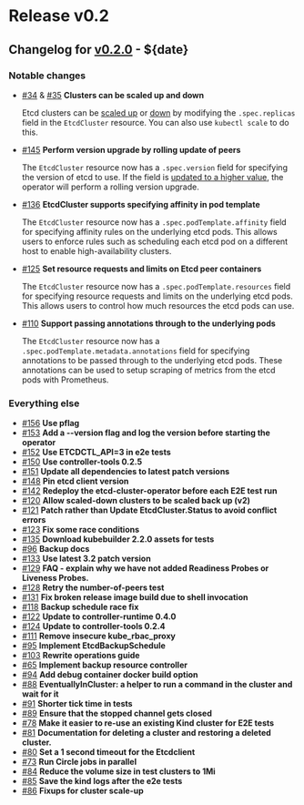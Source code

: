 # Release v0.2

## Changelog for [v0.2.0](https://github.com/improbable-eng/etcd-cluster-operator/releases/${patch-version}) - ${date}

### Notable changes

* [#34](https://github.com/improbable-eng/etcd-cluster-operator/issue/34) & [#35](https://github.com/improbable-eng/etcd-cluster-operator/issue/35) **Clusters can be scaled up and down**

  Etcd clusters can be [scaled up](https://github.com/improbable-eng/etcd-cluster-operator/blob/master/docs/operations.md#scale-up-a-cluster) or [down](https://github.com/improbable-eng/etcd-cluster-operator/blob/master/docs/operations.md#scale-down-a-cluster) by modifying the `.spec.replicas` field in the `EtcdCluster` resource.
  You can also use `kubectl scale` to do this. 

* [#145](https://github.com/improbable-eng/etcd-cluster-operator/pull/145) **Perform version upgrade by rolling update of peers**

  The `EtcdCluster` resource now has a `.spec.version` field for specifying the version of etcd to use.
  If the field is [updated to a higher value](https://github.com/improbable-eng/etcd-cluster-operator/blob/master/docs/operations.md#upgrade-a-cluster), the operator will perform a rolling version upgrade.

* [#136](https://github.com/improbable-eng/etcd-cluster-operator/pull/136) **EtcdCluster supports specifying affinity in pod template**

  The `EtcdCluster` resource now has a `.spec.podTemplate.affinity` field for specifying affinity rules on the underlying etcd pods.
  This allows users to enforce rules such as scheduling each etcd pod on a different host to enable high-availability clusters.

* [#125](https://github.com/improbable-eng/etcd-cluster-operator/pull/125) **Set resource requests and limits on Etcd peer containers**

  The `EtcdCluster` resource now has a `.spec.podTemplate.resources` field for specifying resource requests and limits on the underlying etcd pods.
  This allows users to control how much resources the etcd pods can use.

* [#110](https://github.com/improbable-eng/etcd-cluster-operator/pull/110) **Support passing annotations through to the underlying pods**

  The `EtcdCluster` resource now has a `.spec.podTemplate.metadata.annotations` field for specifying annotations to be passed through to the underlying etcd pods.
  These annotations can be used to setup scraping of metrics from the etcd pods with Prometheus.


### Everything else

* [#156](https://github.com/improbable-eng/etcd-cluster-operator/pull/156) **Use pflag**
* [#153](https://github.com/improbable-eng/etcd-cluster-operator/pull/153) **Add a --version flag and log the version before starting the operator**
* [#152](https://github.com/improbable-eng/etcd-cluster-operator/pull/152) **Use ETCDCTL_API=3 in e2e tests**
* [#150](https://github.com/improbable-eng/etcd-cluster-operator/pull/150) **Use controller-tools 0.2.5**
* [#151](https://github.com/improbable-eng/etcd-cluster-operator/pull/151) **Update all dependencies to latest patch versions**
* [#148](https://github.com/improbable-eng/etcd-cluster-operator/pull/148) **Pin etcd client version**
* [#142](https://github.com/improbable-eng/etcd-cluster-operator/pull/142) **Redeploy the etcd-cluster-operator before each E2E test run**
* [#120](https://github.com/improbable-eng/etcd-cluster-operator/pull/120) **Allow scaled-down clusters to be scaled back up (v2)**
* [#121](https://github.com/improbable-eng/etcd-cluster-operator/pull/121) **Patch rather than Update EtcdCluster.Status to avoid conflict errors**
* [#123](https://github.com/improbable-eng/etcd-cluster-operator/pull/123) **Fix some race conditions**
* [#135](https://github.com/improbable-eng/etcd-cluster-operator/pull/135) **Download kubebuilder 2.2.0 assets for tests**
* [#96](https://github.com/improbable-eng/etcd-cluster-operator/pull/96) **Backup docs**
* [#133](https://github.com/improbable-eng/etcd-cluster-operator/pull/133) **Use latest 3.2 patch version**
* [#129](https://github.com/improbable-eng/etcd-cluster-operator/pull/129) **FAQ - explain why we have not added Readiness Probes or Liveness Probes.**
* [#128](https://github.com/improbable-eng/etcd-cluster-operator/pull/128) **Retry the number-of-peers test**
* [#131](https://github.com/improbable-eng/etcd-cluster-operator/pull/131) **Fix broken release image build due to shell invocation**
* [#118](https://github.com/improbable-eng/etcd-cluster-operator/pull/118) **Backup schedule race fix**
* [#122](https://github.com/improbable-eng/etcd-cluster-operator/pull/122) **Update to controller-runtime 0.4.0**
* [#124](https://github.com/improbable-eng/etcd-cluster-operator/pull/124) **Update to controller-tools 0.2.4**
* [#111](https://github.com/improbable-eng/etcd-cluster-operator/pull/111) **Remove insecure kube_rbac_proxy**
* [#95](https://github.com/improbable-eng/etcd-cluster-operator/pull/95) **Implement EtcdBackupSchedule**
* [#103](https://github.com/improbable-eng/etcd-cluster-operator/pull/103) **Rewrite operations guide**
* [#65](https://github.com/improbable-eng/etcd-cluster-operator/pull/65) **Implement backup resource controller** 
* [#94](https://github.com/improbable-eng/etcd-cluster-operator/pull/94) **Add debug container docker build option**
* [#88](https://github.com/improbable-eng/etcd-cluster-operator/pull/88) **EventuallyInCluster: a helper to run a command in the cluster and wait for it**
* [#91](https://github.com/improbable-eng/etcd-cluster-operator/pull/91) **Shorter tick time in tests**
* [#89](https://github.com/improbable-eng/etcd-cluster-operator/pull/89) **Ensure that the stopped channel gets closed**
* [#78](https://github.com/improbable-eng/etcd-cluster-operator/pull/78) **Make it easier to re-use an existing Kind cluster for E2E tests**
* [#81](https://github.com/improbable-eng/etcd-cluster-operator/pull/81) **Documentation for deleting a cluster and restoring a deleted cluster.**
* [#80](https://github.com/improbable-eng/etcd-cluster-operator/pull/80) **Set a 1 second timeout for the Etcdclient**
* [#73](https://github.com/improbable-eng/etcd-cluster-operator/pull/73) **Run Circle jobs in parallel**
* [#84](https://github.com/improbable-eng/etcd-cluster-operator/pull/84) **Reduce the volume size in test clusters to 1Mi**
* [#85](https://github.com/improbable-eng/etcd-cluster-operator/pull/85) **Save the kind logs after the e2e tests**
* [#86](https://github.com/improbable-eng/etcd-cluster-operator/pull/86) **Fixups for cluster scale-up**
